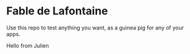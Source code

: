 # Fable de Lafontaine

Use this repo to test anything you want, as a guinea pig for any of your apps.

Hello from Julien